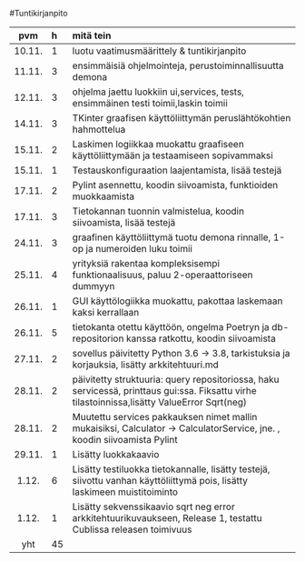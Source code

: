 #Tuntikirjanpito

|pvm | h | mitä tein |
|:--:|:--|:----|
|10.11.|1| luotu vaatimusmäärittely & tuntikirjanpito|
|11.11.|3| ensimmäisiä ohjelmointeja, perustoiminnallisuutta demona|
|12.11.|3| ohjelma jaettu luokkiin ui,services, tests, ensimmäinen testi toimii,laskin toimii|
|14.11.|3| TKinter graafisen käyttöliittymän peruslähtökohtien hahmottelua|
|15.11.|2| Laskimen logiikkaa muokattu graafiseen käyttöliittymään ja testaamiseen sopivammaksi|
|15.11.|1| Testauskonfiguraation laajentamista, lisää testejä|
|17.11.|2| Pylint asennettu, koodin siivoamista, funktioiden muokkaamista|
|17.11.|3| Tietokannan tuonnin valmistelua, koodin siivoamista, lisää testejä|
|24.11.|3| graafinen käyttöliittymä tuotu demona rinnalle, 1-op ja numeroiden luku toimii|
|25.11.|4| yrityksiä rakentaa kompleksisempi funktionaalisuus, paluu 2-operaattoriseen dummyyn|
|26.11.|1| GUI käyttölogiikka muokattu, pakottaa laskemaan kaksi kerrallaan|
|26.11.|5| tietokanta otettu käyttöön, ongelma Poetryn ja db-repositorion kanssa ratkottu, koodin siivoamista|
|27.11.|2| sovellus päivitetty Python 3.6 -> 3.8, tarkistuksia ja korjauksia, lisätty arkkitehtuuri.md|
|28.11.|2| päivitetty struktuuria: query repositoriossa, haku servicessä, printtaus gui:ssa. Fiksattu virhe tilastoinnissa,lisätty ValueError Sqrt(neg) |
|28.11.|2| Muutettu services pakkauksen nimet mallin mukaisiksi, Calculator -> CalculatorService, jne. , koodin siivoamista Pylint|
|29.11.|1| Lisätty luokkakaavio|
|1.12.|6| Lisätty testiluokka tietokannalle, lisätty testejä, siivottu vanhan käyttöliittymä pois, lisätty laskimeen muistitoiminto|
|1.12.|1| Lisätty sekvenssikaavio sqrt neg error arkkitehtuurikuvaukseen, Release 1, testattu Cublissa releasen toimivuus|
|yht |45|
